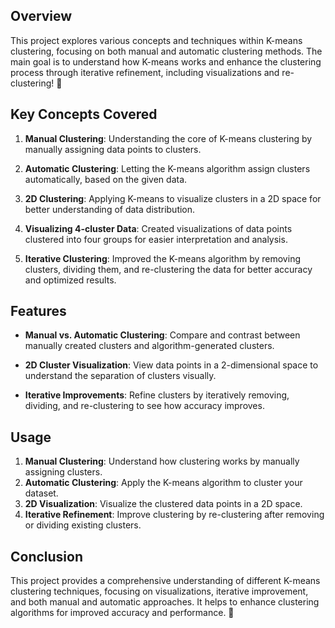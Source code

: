 ## Overview
This project explores various concepts and techniques within K-means clustering, focusing on both manual and automatic clustering methods. The main goal is to understand how K-means works and enhance the clustering process through iterative refinement, including visualizations and re-clustering! 🗾

## Key Concepts Covered
1. **Manual Clustering**: Understanding the core of K-means clustering by manually assigning data points to clusters.
   
2. **Automatic Clustering**: Letting the K-means algorithm assign clusters automatically, based on the given data.

3. **2D Clustering**: Applying K-means to visualize clusters in a 2D space for better understanding of data distribution.

4. **Visualizing 4-cluster Data**: Created visualizations of data points clustered into four groups for easier interpretation and analysis.

5. **Iterative Clustering**: Improved the K-means algorithm by removing clusters, dividing them, and re-clustering the data for better accuracy and optimized results.

## Features
- **Manual vs. Automatic Clustering**: Compare and contrast between manually created clusters and algorithm-generated clusters.
  
- **2D Cluster Visualization**: View data points in a 2-dimensional space to understand the separation of clusters visually.

- **Iterative Improvements**: Refine clusters by iteratively removing, dividing, and re-clustering to see how accuracy improves.
  
## Usage
1. **Manual Clustering**: Understand how clustering works by manually assigning clusters.
2. **Automatic Clustering**: Apply the K-means algorithm to cluster your dataset.
3. **2D Visualization**: Visualize the clustered data points in a 2D space.
4. **Iterative Refinement**: Improve clustering by re-clustering after removing or dividing existing clusters.

## Conclusion
This project provides a comprehensive understanding of different K-means clustering techniques, focusing on visualizations, iterative improvement, and both manual and automatic approaches. It helps to enhance clustering algorithms for improved accuracy and performance. 🔄

